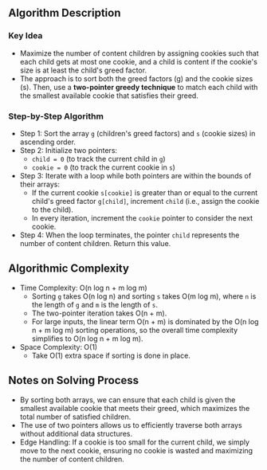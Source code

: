 ## Algorithm Description
### Key Idea
- Maximize the number of content children by assigning cookies such that each child gets at most one cookie, and a child is content if the cookie's size is at least the child's greed factor.
- The approach is to sort both the greed factors (g) and the cookie sizes (s). Then, use a **two-pointer greedy technique** to match each child with the smallest available cookie that satisfies their greed.

### Step-by-Step Algorithm
- Step 1: Sort the array ```g``` (children's greed factors) and ```s``` (cookie sizes) in ascending order.
- Step 2: Initialize two pointers:
  - ```child = 0``` (to track the current child in ```g```)
  - ```cookie = 0``` (to track the current cookie in ```s```)
- Step 3: Iterate with a loop while both pointers are within the bounds of their arrays:
  - If the current cookie ```s[cookie]``` is greater than or equal to the current child's greed factor ```g[child]```, increment ```child``` (i.e., assign the cookie to the child).
  - In every iteration, increment the ```cookie``` pointer to consider the next cookie.
- Step 4: When the loop terminates, the pointer ```child``` represents the number of content children. Return this value.

## Algorithmic Complexity
- Time Complexity: O(n log n + m log m)
  - Sorting ```g``` takes O(n log n) and sorting ```s``` takes O(m log m), where ```n``` is the length of ```g``` and ```m``` is the length of ```s```.
  - The two-pointer iteration takes O(n + m).
  - For large inputs, the linear term O(n + m) is dominated by the O(n log n + m log m) sorting operations, so the overall time complexity simplifies to O(n log n + m log m).
- Space Complexity: O(1)
  - Take O(1) extra space if sorting is done in place.

## Notes on Solving Process
- By sorting both arrays, we can ensure that each child is given the smallest available cookie that meets their greed, which maximizes the total number of satisfied children.
- The use of two pointers allows us to efficiently traverse both arrays without additional data structures.
- Edge Handling: If a cookie is too small for the current child, we simply move to the next cookie, ensuring no cookie is wasted and maximizing the number of content children.